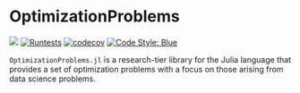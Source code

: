 # OptimizationProblems

[![](https://img.shields.io/badge/docs-dev-blue.svg)](https://numoptim.github.io/OptimizationProblems.jl/dev/)
[![Runtests](https://github.com/numoptim/OptimizationProblems.jl/actions/workflows/runtests.yml/badge.svg)](https://github.com/numoptim/OptimizationProblems.jl/actions/workflows/runtests.yml)
[![codecov](https://codecov.io/gh/numoptim/OptimizationProblems.jl/graph/badge.svg?token=CR7AFXRO0E)](https://codecov.io/gh/numoptim/OptimizationProblems.jl)
[![Code Style: Blue](https://img.shields.io/badge/code%20style-blue-4495d1.svg)](https://github.com/invenia/BlueStyle)



`OptimizationProblems.jl` is a research-tier library for the Julia language 
that provides a set of optimization problems with a focus on those arising 
from data science problems. 
